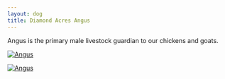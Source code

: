 ```yaml
---
layout: dog
title: Diamond Acres Angus
---
```


Angus is the primary male livestock guardian to our chickens and goats.

[![Angus](http://farm6.staticflickr.com/5584/14695602958_9e93a255e2_z_d.jpg)](https://www.flickr.com/photos/126812864@N04/14695602958/)

[![Angus](http://farm4.staticflickr.com/3922/14902125333_3fc58cdda6_z_d.jpg)](https://www.flickr.com/photos/126812864@N04/14902125333/)

